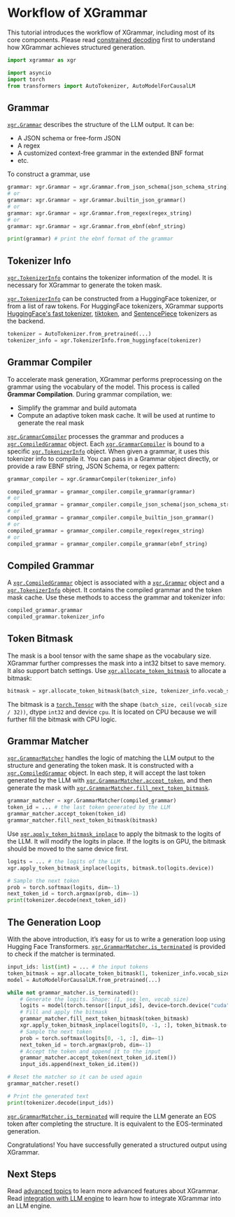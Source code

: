 # Workflow of XGrammar

This tutorial introduces the workflow of XGrammar, including most of its core components. Please read [constrained decoding](constrained_decoding.md) first to understand how XGrammar achieves structured generation.

```python
import xgrammar as xgr

import asyncio
import torch
from transformers import AutoTokenizer, AutoModelForCausalLM
```

## Grammar

[`xgr.Grammar`](xgrammar.Grammar) describes the structure of the LLM output. It can be:
* A JSON schema or free-form JSON
* A regex
* A customized context-free grammar in the extended BNF format
* etc.


To construct a grammar, use
```python
grammar: xgr.Grammar = xgr.Grammar.from_json_schema(json_schema_string)
# or
grammar: xgr.Grammar = xgr.Grammar.builtin_json_grammar()
# or
grammar: xgr.Grammar = xgr.Grammar.from_regex(regex_string)
# or
grammar: xgr.Grammar = xgr.Grammar.from_ebnf(ebnf_string)

print(grammar) # print the ebnf format of the grammar
```

## Tokenizer Info

[`xgr.TokenizerInfo`](xgrammar.TokenizerInfo) contains the tokenizer information of the model.
It is necessary for XGrammar to generate the token mask.

[`xgr.TokenizerInfo`](xgrammar.TokenizerInfo) can be constructed from a HuggingFace tokenizer, or from a list of raw tokens.
For HuggingFace tokenizers, XGrammar supports [HuggingFace's fast tokenizer](https://github.com/huggingface/tokenizers),
[tiktoken](https://github.com/openai/tiktoken), and [SentencePiece](https://github.com/google/sentencepiece)
tokenizers as the backend.

```python
tokenizer = AutoTokenizer.from_pretrained(...)
tokenizer_info = xgr.TokenizerInfo.from_huggingface(tokenizer)
```

## Grammar Compiler

To accelerate mask generation, XGrammar performs preprocessing on the grammar using the vocabulary of the model. This process is called **Grammar Compilation**. During grammar compilation, we:
* Simplify the grammar and build automata
* Compute an adaptive token mask cache. It will be used at runtime to generate the real mask

[`xgr.GrammarCompiler`](xgrammar.GrammarCompiler) processes the grammar and produces a [`xgr.CompiledGrammar`](xgrammar.CompiledGrammar) object. Each [`xgr.GrammarCompiler`](xgrammar.GrammarCompiler) is bound to a specific [`xgr.TokenizerInfo`](xgrammar.TokenizerInfo) object. When given a grammar, it uses this tokenizer info to compile it. You can pass in a Grammar object directly, or provide a raw EBNF string, JSON Schema, or regex pattern:

```python
grammar_compiler = xgr.GrammarCompiler(tokenizer_info)

compiled_grammar = grammar_compiler.compile_grammar(grammar)
# or
compiled_grammar = grammar_compiler.compile_json_schema(json_schema_string)
# or
compiled_grammar = grammar_compiler.compile_builtin_json_grammar()
# or
compiled_grammar = grammar_compiler.compile_regex(regex_string)
# or
compiled_grammar = grammar_compiler.compile_grammar(ebnf_string)
```

## Compiled Grammar

A [`xgr.CompiledGrammar`](xgrammar.CompiledGrammar) object is associated with a [`xgr.Grammar`](xgrammar.Grammar) object and a [`xgr.TokenizerInfo`](xgrammar.TokenizerInfo) object. It contains the compiled grammar and the token mask cache. Use these methods to access the grammar and tokenizer info:

```python
compiled_grammar.grammar
compiled_grammar.tokenizer_info
```

## Token Bitmask

The mask is a bool tensor with the same shape as the vocabulary size. XGrammar further compresses the mask into a int32 bitset to save memory. It also support batch settings. Use [`xgr.allocate_token_bitmask`](xgrammar.allocate_token_bitmask) to allocate a bitmask:

```python
bitmask = xgr.allocate_token_bitmask(batch_size, tokenizer_info.vocab_size)
```

The bitmask is a [`torch.Tensor`](https://pytorch.org/docs/stable/tensors.html) with the shape `(batch_size, ceil(vocab_size / 32))`, dtype `int32` and device `cpu`. It is located on CPU because we will further fill the bitmask with CPU logic.

## Grammar Matcher

[`xgr.GrammarMatcher`](xgrammar.GrammarMatcher) handles the logic of matching the LLM output to the structure and generating the token mask. It is constructed with a [`xgr.CompiledGrammar`](xgrammar.CompiledGrammar) object. In each step, it will accept the last token generated by the LLM with [`xgr.GrammarMatcher.accept_token`](xgrammar.GrammarMatcher.accept_token), and then generate the mask with [`xgr.GrammarMatcher.fill_next_token_bitmask`](xgrammar.GrammarMatcher.fill_next_token_bitmask).

```python
grammar_matcher = xgr.GrammarMatcher(compiled_grammar)
token_id = ... # the last token generated by the LLM
grammar_matcher.accept_token(token_id)
grammar_matcher.fill_next_token_bitmask(bitmask)
```

Use [`xgr.apply_token_bitmask_inplace`](xgrammar.apply_token_bitmask_inplace) to apply the bitmask to the logits of the LLM. It will modify the logits in place. If the logits is on GPU, the bitmask should be moved to the same device first.

```python
logits = ... # the logits of the LLM
xgr.apply_token_bitmask_inplace(logits, bitmask.to(logits.device))

# Sample the next token
prob = torch.softmax(logits, dim=-1)
next_token_id = torch.argmax(prob, dim=-1)
print(tokenizer.decode(next_token_id))
```

## The Generation Loop

With the above introduction, it’s easy for us to write a generation loop using Hugging Face Transformers. [`xgr.GrammarMatcher.is_terminated`](xgrammar.GrammarMatcher.is_terminated) is provided to check if the matcher is terminated.

```python
input_ids: list(int) = ... # the input tokens
token_bitmask = xgr.allocate_token_bitmask(1, tokenizer_info.vocab_size)
model = AutoModelForCausalLM.from_pretrained(...)

while not grammar_matcher.is_terminated():
    # Generate the logits. Shape: (1, seq_len, vocab_size)
    logits = model(torch.tensor([input_ids], device=torch.device("cuda"))).logits
    # Fill and apply the bitmask
    grammar_matcher.fill_next_token_bitmask(token_bitmask)
    xgr.apply_token_bitmask_inplace(logits[0, -1, :], token_bitmask.to(logits.device))
    # Sample the next token
    prob = torch.softmax(logits[0, -1, :], dim=-1)
    next_token_id = torch.argmax(prob, dim=-1)
    # Accept the token and append it to the input
    grammar_matcher.accept_token(next_token_id.item())
    input_ids.append(next_token_id.item())

# Reset the matcher so it can be used again
grammar_matcher.reset()

# Print the generated text
print(tokenizer.decode(input_ids))
```

[`xgr.GrammarMatcher.is_terminated`](xgrammar.GrammarMatcher.is_terminated) will require the LLM generate
an EOS token after completing the structure. It is equivalent to the EOS-terminated generation.

Congratulations! You have successfully generated a structured output using XGrammar.

## Next Steps

Read [advanced topics](advanced_topics.md) to learn more advanced features about XGrammar.
Read [integration with LLM engine](engine_integration.md) to learn how to integrate XGrammar into an LLM engine.
